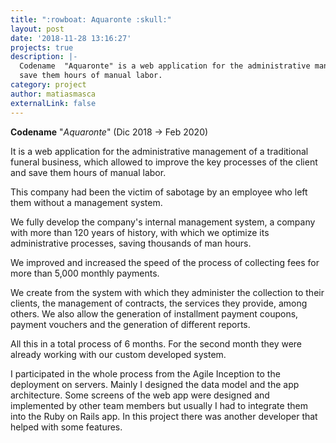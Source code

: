 ```yaml
---
title: ":rowboat: Aquaronte :skull:"
layout: post
date: '2018-11-28 13:16:27'
projects: true
description: |-
  Codename  "Aquaronte" is a web application for the administrative management of a traditional funeral business, which allowed to improve the key processes of the client and
  save them hours of manual labor.
category: project
author: matiasmasca
externalLink: false
---
```


**Codename** "*Aquaronte*"
(Dic 2018 → Feb 2020)

It is a web application for the administrative management of a traditional funeral business, which allowed to improve the key processes of the client and
save them hours of manual labor.

This company had been the victim of sabotage by an employee who left them without a management system.

We fully develop the company's internal management system, a company with more than 120 years of history, with which we optimize its administrative processes, saving thousands of man hours.

We improved and increased the speed of the process of collecting fees for more than 5,000 monthly payments.

We create from the system with which they administer the collection to their clients, the management of contracts, the services they provide, among others. We also allow the generation of installment payment coupons, payment vouchers and the generation of different reports.

All this in a total process of 6 months. For the second month they were already working with our custom developed system.

I participated in the whole process from the Agile Inception to the deployment on servers. Mainly I designed the data model and the app architecture. Some screens of the web app were designed and implemented by other team members but usually I had to integrate them into the Ruby on Rails app. In this project there was another developer that helped with some features.
